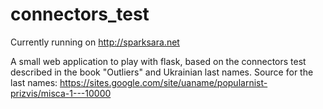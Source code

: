 # connectors_test
Currently running on http://sparksara.net

A small web application to play with flask, based on the connectors test described in the book "Outliers" and Ukrainian last names.
Source for the last names: https://sites.google.com/site/uaname/popularnist-prizvis/misca-1---10000
